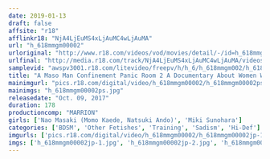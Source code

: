 ```yaml
---
date: 2019-01-13
draft: false
affsite: "r18"
afflinkr18: "NjA4LjEuMS4xLjAuMC4wLjAuMA"
url: "h_618mmgm00002"
urloriginal: "http://www.r18.com/videos/vod/movies/detail/-/id=h_618mmgm00002"
urlfinal: "http://media.r18.com/track/NjA4LjEuMS4xLjAuMC4wLjAuMA/videos/vod/movies/detail/-/id=h_618mmgm00002"
samplevid: "awspv3001.r18.com/litevideo/freepv/h/h_6/h_618mmgm002/h_618mmgm002_dmb_w.mp4"
title: "A Maso Man Confinement Panic Room 2 A Documentary About Women Who Relentlessly Pursue Men And Continue To Blow Their Minds And Rejuvenate Them Again For More"
mainimgurl: "pics.r18.com/digital/video/h_618mmgm00002/h_618mmgm00002ps.jpg"
mainimgs: "h_618mmgm00002ps.jpg"
releasedate: "Oct. 09, 2017"
duration: 178
productioncomp: "MARRION"
girls: ['Nao Masaki (Momo Kaede, Natsuki Ando)', 'Miki Sunohara']
categories: ['BDSM', 'Other Fetishes', 'Training', 'Sadism', 'Hi-Def']
imgurls: ['pics.r18.com/digital/video/h_618mmgm00002/h_618mmgm00002jp-1.jpg', 'pics.r18.com/digital/video/h_618mmgm00002/h_618mmgm00002jp-2.jpg', 'pics.r18.com/digital/video/h_618mmgm00002/h_618mmgm00002jp-3.jpg', 'pics.r18.com/digital/video/h_618mmgm00002/h_618mmgm00002jp-4.jpg', 'pics.r18.com/digital/video/h_618mmgm00002/h_618mmgm00002jp-5.jpg', 'pics.r18.com/digital/video/h_618mmgm00002/h_618mmgm00002jp-6.jpg', 'pics.r18.com/digital/video/h_618mmgm00002/h_618mmgm00002jp-7.jpg', 'pics.r18.com/digital/video/h_618mmgm00002/h_618mmgm00002jp-8.jpg', 'pics.r18.com/digital/video/h_618mmgm00002/h_618mmgm00002jp-9.jpg', 'pics.r18.com/digital/video/h_618mmgm00002/h_618mmgm00002jp-10.jpg', 'pics.r18.com/digital/video/h_618mmgm00002/h_618mmgm00002jp-11.jpg', 'pics.r18.com/digital/video/h_618mmgm00002/h_618mmgm00002jp-12.jpg', 'pics.r18.com/digital/video/h_618mmgm00002/h_618mmgm00002jp-13.jpg', 'pics.r18.com/digital/video/h_618mmgm00002/h_618mmgm00002jp-14.jpg', 'pics.r18.com/digital/video/h_618mmgm00002/h_618mmgm00002jp-15.jpg', 'pics.r18.com/digital/video/h_618mmgm00002/h_618mmgm00002jp-16.jpg', 'pics.r18.com/digital/video/h_618mmgm00002/h_618mmgm00002jp-17.jpg', 'pics.r18.com/digital/video/h_618mmgm00002/h_618mmgm00002jp-18.jpg', 'pics.r18.com/digital/video/h_618mmgm00002/h_618mmgm00002jp-19.jpg', 'pics.r18.com/digital/video/h_618mmgm00002/h_618mmgm00002jp-20.jpg']
imgs: ['h_618mmgm00002jp-1.jpg', 'h_618mmgm00002jp-2.jpg', 'h_618mmgm00002jp-3.jpg', 'h_618mmgm00002jp-4.jpg', 'h_618mmgm00002jp-5.jpg', 'h_618mmgm00002jp-6.jpg', 'h_618mmgm00002jp-7.jpg', 'h_618mmgm00002jp-8.jpg', 'h_618mmgm00002jp-9.jpg', 'h_618mmgm00002jp-10.jpg', 'h_618mmgm00002jp-11.jpg', 'h_618mmgm00002jp-12.jpg', 'h_618mmgm00002jp-13.jpg', 'h_618mmgm00002jp-14.jpg', 'h_618mmgm00002jp-15.jpg', 'h_618mmgm00002jp-16.jpg', 'h_618mmgm00002jp-17.jpg', 'h_618mmgm00002jp-18.jpg', 'h_618mmgm00002jp-19.jpg', 'h_618mmgm00002jp-20.jpg']
---
```

